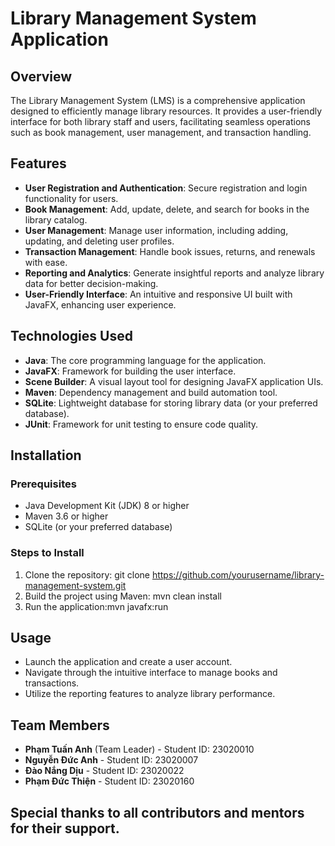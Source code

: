 # Library Management System Application

## Overview
The Library Management System (LMS) is a comprehensive application designed to efficiently manage library resources. It provides a user-friendly interface for both library staff and users, facilitating seamless operations such as book management, user management, and transaction handling.

## Features
- **User Registration and Authentication**: Secure registration and login functionality for users.
- **Book Management**: Add, update, delete, and search for books in the library catalog.
- **User Management**: Manage user information, including adding, updating, and deleting user profiles.
- **Transaction Management**: Handle book issues, returns, and renewals with ease.
- **Reporting and Analytics**: Generate insightful reports and analyze library data for better decision-making.
- **User-Friendly Interface**: An intuitive and responsive UI built with JavaFX, enhancing user experience.

## Technologies Used
- **Java**: The core programming language for the application.
- **JavaFX**: Framework for building the user interface.
- **Scene Builder**: A visual layout tool for designing JavaFX application UIs.
- **Maven**: Dependency management and build automation tool.
- **SQLite**: Lightweight database for storing library data (or your preferred database).
- **JUnit**: Framework for unit testing to ensure code quality.

## Installation

### Prerequisites
- Java Development Kit (JDK) 8 or higher
- Maven 3.6 or higher
- SQLite (or your preferred database)

### Steps to Install
1. Clone the repository: git clone https://github.com/yourusername/library-management-system.git 
2. Build the project using Maven: mvn clean install
3. Run the application:mvn javafx:run

## Usage
- Launch the application and create a user account.
- Navigate through the intuitive interface to manage books and transactions.
- Utilize the reporting features to analyze library performance.

## Team Members
- **Phạm Tuấn Anh** (Team Leader) - Student ID: 23020010
- **Nguyễn Đức Anh** - Student ID: 23020007
- **Đào Nắng Dịu** - Student ID: 23020022
- **Phạm Đức Thiện** - Student ID: 23020160

## Special thanks to all contributors and mentors for their support.
